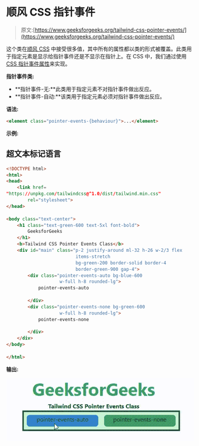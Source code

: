 # 顺风 CSS 指针事件

> 原文:[https://www.geeksforgeeks.org/tailwind-css-pointer-events/](https://www.geeksforgeeks.org/tailwind-css-pointer-events/)

这个类在[顺风 CSS](https://www.geeksforgeeks.org/css-tailwind-introduction/) 中接受很多值，其中所有的属性都以类的形式被覆盖。此类用于指定元素是显示给指针事件还是不显示在指针上。在 CSS 中，我们通过使用 [CSS 指针事件属性](https://www.geeksforgeeks.org/css-pointer-events-property/)来实现。

**指针事件类:**

*   **指针事件-无:**此类用于指定元素不对指针事件做出反应。
*   **指针事件-自动:**该类用于指定元素必须对指针事件做出反应。

**语法:**

```html
<element class="pointer-events-{behaviour}">...</element>
```

**示例:**

## 超文本标记语言

```html
<!DOCTYPE html>
<html>
<head> 
    <link href= 
"https://unpkg.com/tailwindcss@^1.0/dist/tailwind.min.css"
        rel="stylesheet"> 
</head> 

<body class="text-center"> 
    <h1 class="text-green-600 text-5xl font-bold"> 
        GeeksforGeeks 
    </h1> 
    <b>Tailwind CSS Pointer Events Class</b> 
    <div id="main" class="p-2 justify-around ml-32 h-26 w-2/3 flex 
                          items-stretch 
                          bg-green-200 border-solid border-4 
                          border-green-900 gap-4"> 
        <div class="pointer-events-auto bg-blue-600 
                    w-full h-8 rounded-lg">
            pointer-events-auto

        </div> 
        <div class="pointer-events-none bg-green-600 
                    w-full h-8 rounded-lg">
            pointer-events-none

        </div> 
    </div> 
</body> 

</html>
```

**输出:**

![](img/a70bca8e7483ca8afeee7cf8663c1705.png)